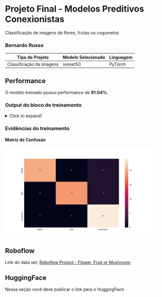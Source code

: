 # Projeto Final - Modelos Preditivos Conexionistas

Classificação de imagens de flores, frutas ou cogumelos

### Bernardo Russo

|**Tipo de Projeto**|**Modelo Selecionado**|**Linguagem**|
|--|--|--|
|Classificação de Imagens|resnet50|PyTorch|

## Performance

O modelo treinado possui performance de **91.04%**.

### Output do bloco de treinamento

<details>
  <summary>Click to expand!</summary>
  
  ```text
Epoch 0/2
----------
Iterating through data...
train Loss: 0.8244 Acc: 0.6397
Iterating through data...
valid Loss: 0.3844 Acc: 0.9147

Epoch 1/2
----------
Iterating through data...
train Loss: 0.5013 Acc: 0.8144
Iterating through data...
valid Loss: 0.2251 Acc: 0.9380

Epoch 2/2
----------
Iterating through data...
train Loss: 0.3747 Acc: 0.8777
Iterating through data...
valid Loss: 0.1743 Acc: 0.9535

Training complete in 16m 3s
Best val Acc: 0.953488
----------
Test Acc: 0.940299
----------
  ```
</details>

### Evidências do treinamento

#### Matriz de Confusão
![matriz de confusão](confusion_matrix.png)

## Roboflow

Link do data set: [Roboflow Project - Flower, Fruit or Mushroom](https://app.roboflow.com/cesar-school-ulsik/flower_fruit_mushroom/1)

## HuggingFace

Nessa seção você deve publicar o link para o HuggingFace